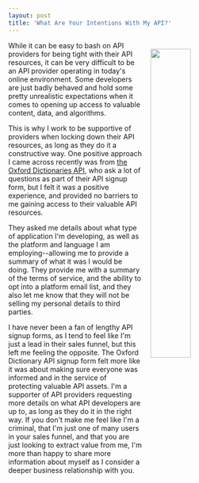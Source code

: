 ```yaml
---
layout: post
title: 'What Are Your Intentions With My API?'
---
```

<p><img style="padding: 15px;" src="http://kinlane-productions.s3.amazonaws.com/api_evangelist_site/blog/screen_shot_2016_10_19_at_4.41.44_pm.png" alt="" width="40%" align="right" /></p>
<p>While it can be easy to bash on API providers for being tight with their API resources, it can be very difficult to be an API provider operating in today's online environment. Some developers are just badly behaved and hold some pretty unrealistic expectations when it comes to opening up access to valuable content, data, and algorithms.</p>
<p>This is why I work to be supportive of providers when locking down their API resources, as long as they do it a constructive way. One positive approach I came across recently was from <a href="https://developer.oxforddictionaries.com/signup">the Oxford Dictionaries API</a>, who ask a lot of questions as part of their API signup form, but I felt it was a positive experience, and provided no barriers to me gaining access to their valuable API resources.</p>
<p>They asked me details about what type of application I'm developing, as well as the platform and language I am employing--allowing me to provide a summary of what it was I would be doing. They provide me with a summary of the terms of service, and the ability to opt into a platform email list, and they also let me know that they will not be selling my personal details to third parties.</p>
<p>I have never been a fan of lengthy API signup forms, as I tend to feel like I'm just a lead in their sales funnel, but this left me feeling the opposite. The Oxford Dictionary API signup form felt more like it was about making sure everyone was informed&nbsp;and in the service of protecting valuable API assets. I'm a supporter of API providers requesting more details on what API developers are up to, as long as they do it in the right way. If you don't make me feel like I'm a criminal, that I'm just one of many users in your sales funnel, and that you are just looking to extract value from me, I'm more than happy to share more information about myself as I consider a deeper business relationship with you.</p>